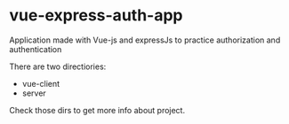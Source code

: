 # vue-express-auth-app
Application made with Vue-js and expressJs to practice authorization and authentication 

There are two directiories:
- vue-client
- server

Check those dirs to get more info about project.
